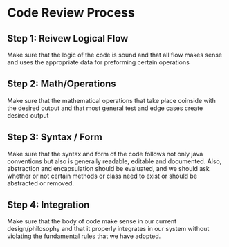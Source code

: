 # Code Review Process
## Step 1: Reivew Logical Flow
Make sure that the logic of the code is sound and that all flow makes sense and uses the appropriate data for 
preforming certain operations
## Step 2: Math/Operations
Make sure that the mathematical operations that take place coinside with the desired output and that most 
general test and edge cases create desired output
## Step 3: Syntax / Form
Make sure that the syntax and form of the code follows not only java conventions but also is generally readable, 
editable and documented. Also, abstraction and encapsulation should be evaluated, and we should ask whether or 
not certain methods or class need to exist or should be abstracted or removed.
## Step 4: Integration
Make sure that the body of code make sense in our current design/philosophy and that it properly integrates in 
our system without violating the fundamental rules that we have adopted.

